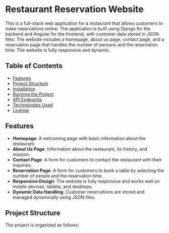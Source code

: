 # Restaurant Reservation Website

This is a full-stack web application for a restaurant that allows customers to make reservations online. The application is built using Django for the backend and Angular for the frontend, with customer data stored in JSON files. The website includes a homepage, about us page, contact page, and a reservation page that handles the number of persons and the reservation time. The website is fully responsive and dynamic.

## Table of Contents

- [Features](#features)
- [Project Structure](#project-structure)
- [Installation](#installation)
- [Running the Project](#running-the-project)
- [API Endpoints](#api-endpoints)
- [Technologies Used](#technologies-used)
- [License](#license)

## Features

- **Homepage**: A welcoming page with basic information about the restaurant.
- **About Us Page**: Information about the restaurant, its history, and mission.
- **Contact Page**: A form for customers to contact the restaurant with their inquiries.
- **Reservation Page**: A form for customers to book a table by selecting the number of people and the reservation time.
- **Responsive Design**: The website is fully responsive and works well on mobile devices, tablets, and desktops.
- **Dynamic Data Handling**: Customer reservations are stored and managed dynamically using JSON files.

## Project Structure

The project is organized as follows:

